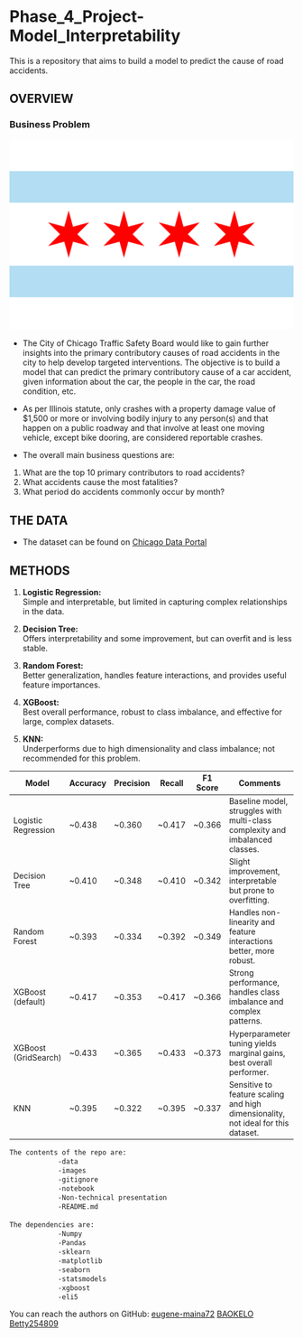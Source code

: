 # Phase_4_Project-Model_Interpretability

This is a repository that aims to build a model to predict the cause of road accidents.

## OVERVIEW

### Business Problem

![Flag of Chicago, Illinois](images/Flag_of_Chicago,_Illinois.svg)

* The City of Chicago Traffic Safety Board would like to gain further insights into the primary contributory causes of road accidents in the city to help develop targeted interventions. The objective is to build a model that can predict the primary contributory cause of a car accident, given information about the car, the people in the car, the road condition, etc.

* As per Illinois statute, only crashes with a property damage value of $1,500 or more or involving bodily injury to any person(s) and that happen on a public roadway and that involve at least one moving vehicle, except bike dooring, are considered reportable crashes.

* The overall main business questions are:

1. What are the top 10 primary contributors to road accidents?
2. What accidents cause the most fatalities?
3. What period do accidents commonly occur by month?

## THE DATA

* The dataset can be found on [Chicago Data Portal](https://data.cityofchicago.org/Transportation/Traffic-Crashes-Crashes/85ca-t3if/about_data)

## METHODS

1. **Logistic Regression:**  
  Simple and interpretable, but limited in capturing complex relationships in the data.

2. **Decision Tree:**  
  Offers interpretability and some improvement, but can overfit and is less stable.

3. **Random Forest:**  
  Better generalization, handles feature interactions, and provides useful feature importances.

4. **XGBoost:**  
  Best overall performance, robust to class imbalance, and effective for large, complex datasets.

5. **KNN:**  
  Underperforms due to high dimensionality and class imbalance; not recommended for this problem.

| Model                | Accuracy | Precision | Recall | F1 Score | Comments |
|----------------------|----------|-----------|--------|----------|----------|
| Logistic Regression  | ~0.438    | ~0.360     | ~0.417  | ~0.366    | Baseline model, struggles with multi-class complexity and imbalanced classes. |
| Decision Tree        | ~0.410    | ~0.348     | ~0.410  | ~0.342    | Slight improvement, interpretable but prone to overfitting. |
| Random Forest        | ~0.393    | ~0.334     | ~0.392  | ~0.349    | Handles non-linearity and feature interactions better, more robust. |
| XGBoost (default)    | ~0.417   | ~0.353    | ~0.417  | ~0.366   | Strong performance, handles class imbalance and complex patterns. |
| XGBoost (GridSearch) | ~0.433    | ~0.365     | ~0.433  | ~0.373    | Hyperparameter tuning yields marginal gains, best overall performer. |
| KNN                  | ~0.395    | ~0.322     | ~0.395  | ~0.337    | Sensitive to feature scaling and high dimensionality, not ideal for this dataset. |

```
The contents of the repo are:
            -data
            -images
            -gitignore
            -notebook
            -Non-technical presentation
            -README.md

The dependencies are:
            -Numpy
            -Pandas
            -sklearn
            -matplotlib
            -seaborn
            -statsmodels
            -xgboost
            -eli5
```

You can reach the authors on GitHub: [eugene-maina72](https://github.com/eugene-maina72)
                                      [BAOKELO](https://github.com/BAOKELO)
                                      [Betty254809](https://github.com/betty254809)
